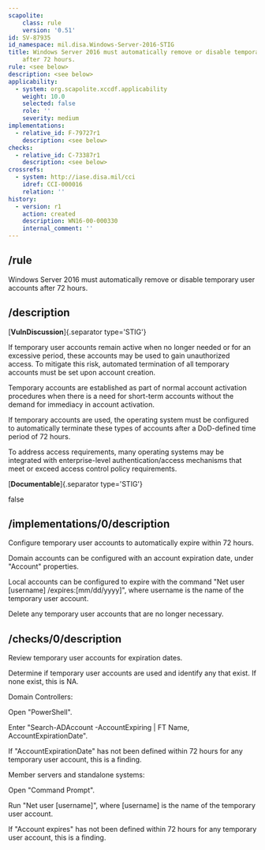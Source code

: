 ```yaml
---
scapolite:
    class: rule
    version: '0.51'
id: SV-87935
id_namespace: mil.disa.Windows-Server-2016-STIG
title: Windows Server 2016 must automatically remove or disable temporary user accounts
    after 72 hours.
rule: <see below>
description: <see below>
applicability:
  - system: org.scapolite.xccdf.applicability
    weight: 10.0
    selected: false
    role: ''
    severity: medium
implementations:
  - relative_id: F-79727r1
    description: <see below>
checks:
  - relative_id: C-73387r1
    description: <see below>
crossrefs:
  - system: http://iase.disa.mil/cci
    idref: CCI-000016
    relation: ''
history:
  - version: r1
    action: created
    description: WN16-00-000330
    internal_comment: ''
---
```



## /rule

Windows Server 2016 must automatically remove or disable temporary user accounts after 72 hours.

## /description

[**VulnDiscussion**]{.separator type='STIG'}

If temporary user accounts remain active when no longer needed or for an excessive period, these accounts may be used to gain unauthorized access. To mitigate this risk, automated termination of all temporary accounts must be set upon account creation.

Temporary accounts are established as part of normal account activation procedures when there is a need for short-term accounts without the demand for immediacy in account activation.

If temporary accounts are used, the operating system must be configured to automatically terminate these types of accounts after a DoD-defined time period of 72 hours.

To address access requirements, many operating systems may be integrated with enterprise-level authentication/access mechanisms that meet or exceed access control policy requirements.

[**Documentable**]{.separator type='STIG'}

false

## /implementations/0/description

Configure temporary user accounts to automatically expire within 72 hours.

Domain accounts can be configured with an account expiration date, under "Account" properties.

Local accounts can be configured to expire with the command "Net user [username] /expires:[mm/dd/yyyy]", where username is the name of the temporary user account.

Delete any temporary user accounts that are no longer necessary.

## /checks/0/description

Review temporary user accounts for expiration dates.

Determine if temporary user accounts are used and identify any that exist. If none exist, this is NA.

Domain Controllers:

Open "PowerShell".

Enter "Search-ADAccount -AccountExpiring | FT Name, AccountExpirationDate".

If "AccountExpirationDate" has not been defined within 72 hours for any temporary user account, this is a finding.

Member servers and standalone systems:

Open "Command Prompt".

Run "Net user [username]", where [username] is the name of the temporary user account.

If "Account expires" has not been defined within 72 hours for any temporary user account, this is a finding.
